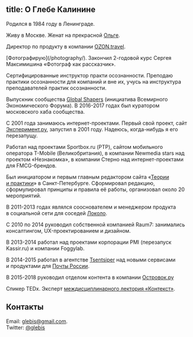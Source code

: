 title: О Глебе Калинине
---
<div itemscope itemtype="http://schema.org/Person"><p><span style="display: none"><span itemprop="name">Глеб</span> <span itemprop="familyName">Калинин</span>. </span>Родился в&nbsp;<span itemprop="birthDate" datetime="1984-04-24">1984</span> году в&nbsp;<span itemprop="birthPlace">Ленинград</span>е.</p> <p>Живу в&nbsp;Москве. Женат на&nbsp;прекрасной <a href="http://olgakalinina.com/" itemprop="spouse">Ольге</a>.</p><p>Директор по продукту в&nbsp;компании <a itemprop="affiliation" href="//ozon.travel/">OZON.travel</a>.</p></div>

<p>[Фотографирую](/photography/). Закончил 2-годовой курс Сергея Максимишина «Фотограф как рассказчик».</p><p>Сертифицированные инструктор практи осознанности. Преподаю практики осознанности для компаний и вне их, учусь на инструктура преподавателей практик осознанности.</p>

<p>Выпускник сообщества <span itemscope itemtype="http://schema.org/Organization" itemprop="memberOf"><a href="http://globalshapers.org/"  itemprop="name">Global Shapers</a></span> (инициатива Всемирного Экономического Форума). В&nbsp;2016-2017 годах был куратором московского хаба сообщества.</p>

<p>C 2001 года занимаюсь интернет-проектами. Первый свой проект, сайт <a href="http://experiment.ru">Эксперимент.ру</a>, запустил в&nbsp;2001&nbsp;году. Надеюсь, когда-нибудь я его перезапущу.</p>

<p>Работал над проектами Sportbox.ru (РТР), сайтом мобильного оператора T-Mobile (Великобритания), в&nbsp;компании Newmedia stars над проектом &laquo;Незнакомка&raquo;, в&nbsp;компании Стерно над интернет-проектами для FMCG-брендов.</p>

<p>Был инициатором и&nbsp;первым главным редактором сайта &laquo;<a href="http://theoryandpractice.ru">Теории и&nbsp;практики</a>&raquo; в&nbsp;Санкт-Петербурге. Сформировал редакцию, сформулировал принципы и&nbsp;правила её&nbsp;работы, организовал около 20 мероприятий.</p>

<p>В&nbsp;2011-2013 годах являлся сооснователем и&nbsp;менеджером продукта в&nbsp;социальной сети для соседей <a href="http://www.dp.ru/a/2011/05/26/V_Peterburge_zapuskajut_so/">Локоло</a>.</p>

<p>С&nbsp;2010 по&nbsp;2014 руководил собственной компанией Raum7: занимались консалтингом, UX-проектированием и&nbsp;дизайном.</p>

<p>В&nbsp;2013-2014 работал над проектами корпорации PMI (перезапуск Kassir.ru) и&nbsp;компании Foggylab. </p>

<p>В&nbsp;2014-2015 работал в&nbsp;агентстве <a href="http://tsentsiper.com" itemprop="affiliation">Tsentsiper</a> над новыми сервисами и&nbsp;продуктами для <a href="//pochta.ru/">Почты России</a>. </p>

<p>В 2015-2018 руководил отделом контента в компании <a href="http://ostrovok.ru/">Островок.ру</a></p>


<p>Спикер TEDx. Эксперт <a href="http://contextfound.org">междисциплинарного лектория «Контекст»</a>.</p>

<h2>Контакты</h2> <p>Email: <a href="mailto:glebis@gmail.com" itemprop="email">glebis@gmail.com</a>.<br>Twitter: <a href="https://twitter.com/intent/tweet?text=%40glebis">@glebis</a></p>

</div>
